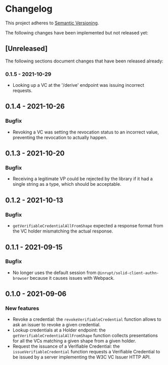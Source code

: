 # Changelog

This project adheres to [Semantic Versioning](http://semver.org/spec/v2.0.0.html).

The following changes have been implemented but not released yet:

## [Unreleased]

The following sections document changes that have been released already:

### 0.1.5 - 2021-10-29

- Looking up a VC at the '/derive' endpoint was issuing incorrect requests.

## 0.1.4 - 2021-10-26

### Bugfix

- Revoking a VC was setting the revocation status to an incorrect value, preventing
  the revocation to actually happen.

## 0.1.3 - 2021-10-20

### Bugfix

- Receiving a legitimate VP could be rejected by the library if it had a single
  string as a type, which should be acceptable.

## 0.1.2 - 2021-10-13

### Bugfix

- `getVerifiableCredentialAllFromShape` expected a response format from the VC
  holder mismatching the actual response.

## 0.1.1 - 2021-09-15

### Bugfix

- No longer uses the default session from `@inrupt/solid-client-authn-browser`
  because it causes issues with Webpack.

## 0.1.0 - 2021-09-06

### New features

- Revoke a credential: the `revokeVerifiableCredential` function allows to ask
  an issuer to revoke a given credential.
- Lookup credentials at a Holder endpoint: the `getVerifiableCredentialAllFromShape`
  function collects presentations for all the VCs matching a given shape from a
  given holder.
- Request the issuance of a Verifiable Credential: the `issueVerifiableCredential`
  function requests a Verifiable Credential to be issued by a server implementing the
  W3C VC Issuer HTTP API.
